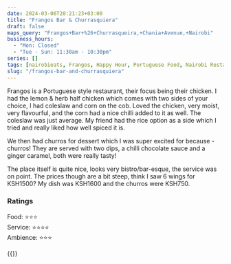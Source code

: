```yaml
---
date: 2024-03-06T20:21:23+03:00
title: "Frangos Bar & Churrasquiera"
draft: false
maps_query: "Frangos+Bar+%26+Churrasqueira,+Chania+Avenue,+Nairobi"
business_hours:
  - "Mon: Closed"
  - "Tue - Sun: 11:30am - 10:30pm"
series: []
tags: [nairobieats, Frangos, Happy Hour, Portuguese Food, Nairobi Restaurants]
slug: "/frangos-bar-and-churrasquiera"
---
```


Frangos is a Portuguese style restaurant, their focus being their chicken. I had the lemon & herb half chicken which comes with two sides of your choice, I had coleslaw and corn on the cob. Loved the chicken, very moist, very flavourful, and the corn had a nice chilli added to it as well. The coleslaw was just average. My friend had the rice option as a side which I tried and really liked how well spiced it is.

We then had churros for dessert which I was super excited for because - churros! They are served with two dips, a chilli chocolate sauce and a ginger caramel, both were really tasty!

The place itself is quite nice, looks very bistro/bar-esque, the service was on point. The prices though are a bit steep, think I saw 6 wings for KSH1500? My dish was KSH1600 and the churros were KSH750.

### Ratings

Food: ⭐️⭐️⭐️<br>
Service: ⭐️⭐️⭐️⭐️<br>
Ambience: ⭐️⭐️⭐️<br>

{{<remote-image-gallery key="frangos">}}
